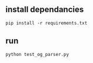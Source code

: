 ## install dependancies

```
pip install -r requirements.txt
```

## run
```
python test_og_parser.py
```